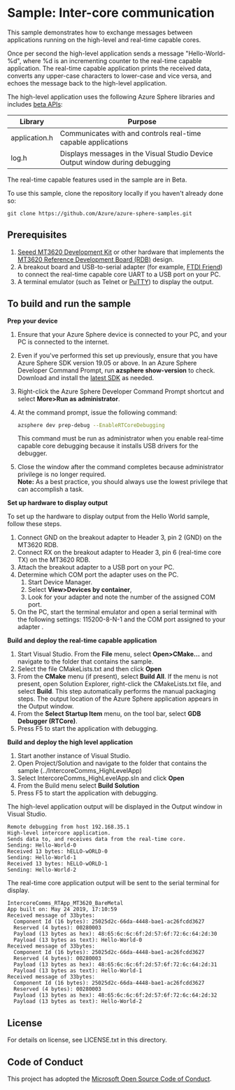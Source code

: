 
# Sample: Inter-core communication

This sample demonstrates how to exchange messages between applications running on the high-level and real-time capable cores.

Once per second the high-level application sends a message "Hello-World-%d", where %d is an incrementing counter to the real-time capable application. The real-time capable application prints the received data, converts any upper-case characters to lower-case and vice versa, and echoes the message back to the high-level application.

The high-level application uses the following Azure Sphere libraries and includes [beta APIs](https://docs.microsoft.com/azure-sphere/app-development/use-beta):

|Library   |Purpose  |
|---------|---------|
|application.h |Communicates with and controls real-time capable applications |
|log.h |Displays messages in the Visual Studio Device Output window during debugging |

The real-time capable features used in the sample are in Beta.


To use this sample, clone the repository locally if you haven't already done so:

```
git clone https://github.com/Azure/azure-sphere-samples.git
```

## Prerequisites

1. [Seeed MT3620 Development Kit](https://aka.ms/azurespheredevkits) or other hardware that implements the [MT3620 Reference Development Board (RDB)](https://docs.microsoft.com/azure-sphere/hardware/mt3620-reference-board-design) design.
1. A breakout board and USB-to-serial adapter (for example, [FTDI Friend](https://www.digikey.com/catalog/en/partgroup/ftdi-friend/60311)) to connect the real-time capable core UART to a USB port on your PC. 
1. A terminal emulator (such as Telnet or [PuTTY](https://www.chiark.greenend.org.uk/~sgtatham/putty/.)) to display the output.


## To build and run the sample

**Prep your device**

1. Ensure that your Azure Sphere device is connected to your PC, and your PC is connected to the internet.
1. Even if you've performed this set up previously, ensure that you have Azure Sphere SDK version 19.05 or above. In an Azure Sphere Developer Command Prompt, run **azsphere show-version** to check. Download and install the [latest SDK](https://aka.ms/AzureSphereSDKDownload) as needed.
1. Right-click the Azure Sphere Developer Command Prompt shortcut and select **More&gt;Run as administrator**.
1. At the command prompt, issue the following command:
   ```sh
   azsphere dev prep-debug --EnableRTCoreDebugging
   ```

   This command must be run as administrator when you enable real-time capable core debugging because it installs USB drivers for the debugger.
1. Close the window after the command completes because administrator privilege is no longer required.  
    **Note:** As a best practice, you should always use the lowest privilege that can accomplish a task.

**Set up hardware to display output**

To set up the hardware to display output from the Hello World sample, follow these steps.
1. Connect GND on the breakout adapter to Header 3, pin 2 (GND) on the MT3620 RDB.
1. Connect RX on the breakout adapter to Header 3, pin 6 (real-time core TX) on the MT3620 RDB.
1. Attach the breakout adapter to a USB port on your PC.
1. Determine which COM port the adapter uses on the PC.
    1. Start Device Manager. 
    1. Select **View&gt;Devices by container**, 
    1. Look for your adapter and note the number of the assigned COM port.
1. On the PC, start the terminal emulator and open a serial terminal with the following settings: 115200-8-N-1 and the COM port assigned to your adapter .

**Build and deploy the real-time capable application**
  
1. Start Visual Studio. From the **File** menu, select **Open&gt;CMake...** and navigate to the folder that contains the sample.
1. Select the file CMakeLists.txt and then click **Open**
1. From the **CMake** menu (if present), select **Build All**. If the menu is not present, open Solution Explorer, right-click the CMakeLists.txt file, and select **Build**. This step automatically performs the manual packaging steps. The output location of the Azure Sphere application appears in the Output window.
1. From the **Select Startup Item** menu, on the tool bar, select **GDB Debugger (RTCore)**.
1. Press F5 to start the application with debugging.

**Build and deploy the high level application**
1. Start another instance of Visual Studio.
1. Open Project/Solution and navigate to the folder that contains the sample (../IntercoreComms_HighLevelApp)
1. Select IntercoreComms_HighLevelApp.sln and click **Open**
1. From the Build menu select **Build Solution**
1. Press F5 to start the application with debugging.

The high-level application output will be displayed in the Output window in Visual Studio.
```
Remote debugging from host 192.168.35.1
High-level intercore application.
Sends data to, and receives data from the real-time core.
Sending: Hello-World-0
Received 13 bytes: hELLO-wORLD-0
Sending: Hello-World-1
Received 13 bytes: hELLO-wORLD-1
Sending: Hello-World-2
```

The real-time core application output will be sent to the serial terminal for display.
```
IntercoreComms_RTApp_MT3620_BareMetal
App built on: May 24 2019, 17:10:59
Received message of 33bytes:
  Component Id (16 bytes): 25025d2c-66da-4448-bae1-ac26fcdd3627
  Reserved (4 bytes): 00280003
  Payload (13 bytes as hex): 48:65:6c:6c:6f:2d:57:6f:72:6c:64:2d:30
  Payload (13 bytes as text): Hello-World-0
Received message of 33bytes:
  Component Id (16 bytes): 25025d2c-66da-4448-bae1-ac26fcdd3627
  Reserved (4 bytes): 00280003
  Payload (13 bytes as hex): 48:65:6c:6c:6f:2d:57:6f:72:6c:64:2d:31
  Payload (13 bytes as text): Hello-World-1
Received message of 33bytes:
  Component Id (16 bytes): 25025d2c-66da-4448-bae1-ac26fcdd3627
  Reserved (4 bytes): 00280003
  Payload (13 bytes as hex): 48:65:6c:6c:6f:2d:57:6f:72:6c:64:2d:32
  Payload (13 bytes as text): Hello-World-2
```
## License
For details on license, see LICENSE.txt in this directory.

## Code of Conduct
This project has adopted the [Microsoft Open Source Code of Conduct](https://opensource.microsoft.com/codeofconduct/).
